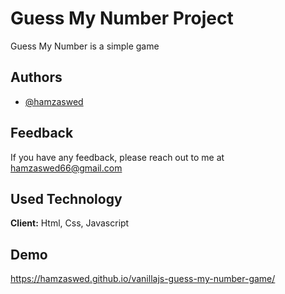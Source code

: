 # Guess My Number Project

Guess My Number is a simple game


## Authors

- [@hamzaswed](https://github.com/hamzaswed)


## Feedback

If you have any feedback, please reach out to me at hamzaswed66@gmail.com


## Used Technology

**Client:** Html, Css, Javascript


## Demo

https://hamzaswed.github.io/vanillajs-guess-my-number-game/


